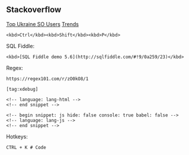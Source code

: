 Stackoverflow
-

[Top Ukraine SO Users](http://data.stackexchange.com/stackoverflow/query/763779/top-ukrainian-stackoverflow-users)
[Trends](https://insights.stackoverflow.com/trends?tags=javascript%2Cphp)

````
<kbd>Ctrl</kbd><kbd>Shift</kbd><kbd>P</kbd>
````

SQL Fiddle:
````
<kbd>[SQL Fiddle demo 5.6](http://sqlfiddle.com/#!9/0a259/23)</kbd>
````

Regex:
````
https://regex101.com/r/zO0kO8/1
````

````
[tag:xdebug]

<!-- language: lang-html -->
<!-- end snippet -->

<!-- begin snippet: js hide: false console: true babel: false -->
<!-- language: lang-js -->
<!-- end snippet -->
````

Hotkeys:
````
CTRL + K # Code
````
